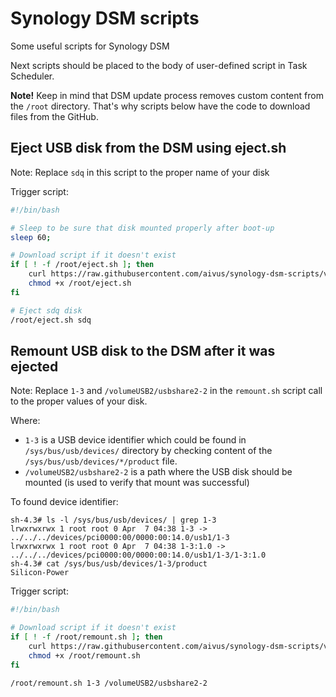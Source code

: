 # Synology DSM scripts
Some useful scripts for Synology DSM

Next scripts should be placed to the body of user-defined script in Task Scheduler.

**Note!** Keep in mind that DSM update process removes custom content from the `/root` directory.
That's why scripts below have the code to download files from the GitHub.


## Eject USB disk from the DSM using eject.sh

Note: Replace `sdq` in this script to the proper name of your disk

Trigger script:
```bash
#!/bin/bash

# Sleep to be sure that disk mounted properly after boot-up
sleep 60;

# Download script if it doesn't exist
if [ ! -f /root/eject.sh ]; then
    curl https://raw.githubusercontent.com/aivus/synology-dsm-scripts/v1.0.0/eject.sh --output /root/eject.sh
    chmod +x /root/eject.sh
fi

# Eject sdq disk
/root/eject.sh sdq
```


## Remount USB disk to the DSM after it was ejected

Note: Replace `1-3` and `/volumeUSB2/usbshare2-2` in the `remount.sh` script call to the proper values of your disk.

Where:
* `1-3` is a USB device identifier which could be found in `/sys/bus/usb/devices/` directory by checking content of the `/sys/bus/usb/devices/*/product` file.
* `/volumeUSB2/usbshare2-2` is a path where the USB disk should be mounted (is used to verify that mount was successful)


To found device identifier:
```
sh-4.3# ls -l /sys/bus/usb/devices/ | grep 1-3
lrwxrwxrwx 1 root root 0 Apr  7 04:38 1-3 -> ../../../devices/pci0000:00/0000:00:14.0/usb1/1-3
lrwxrwxrwx 1 root root 0 Apr  7 04:38 1-3:1.0 -> ../../../devices/pci0000:00/0000:00:14.0/usb1/1-3/1-3:1.0
sh-4.3# cat /sys/bus/usb/devices/1-3/product
Silicon-Power
```

Trigger script:

```bash
#!/bin/bash

# Download script if it doesn't exist
if [ ! -f /root/remount.sh ]; then
    curl https://raw.githubusercontent.com/aivus/synology-dsm-scripts/v1.0.0/remount.sh --output /root/remount.sh
    chmod +x /root/remount.sh
fi

/root/remount.sh 1-3 /volumeUSB2/usbshare2-2
```
